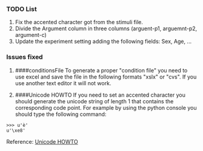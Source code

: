 ### TODO List
1. Fix the accented character got from the stimuli file.
2. Divide the Argument column in three columns (arguent-p1, arguemnt-p2, argument-c)
3. Update the experiment setting adding the following fields: Sex, Age, ...

### Issues fixed
1. ####conditionsFile
To generate a proper "condition file" you need to use excel and save the file in the following formats "xslx" or "cvs".
If you use another text editor it will not work.

2. ####Unicode HOWTO
If you need to set an accented character you should generate the unicode string of length 1 that contains the corresponding code point.
For example by using the python console you should type the following command:
```
>>> u'è'
u'\xe8'
```
Reference: [Unicode HOWTO](https://docs.python.org/2/howto/unicode.html)
